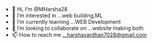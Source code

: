 - 👋 Hi, I’m @MHarsha28
- 👀 I’m interested in ...web building,ML
- 🌱 I’m currently learning ...WEB Development
- 💞️ I’m looking to collaborate on ...website making both
- 📫 How to reach me ...harshavardhan7028@gmail.com

<!---
MHarsha28/MHarsha28 is a ✨ special ✨ repository because its `README.md` (this file) appears on your GitHub profile.
You can click the Preview link to take a look at your changes.
--->
